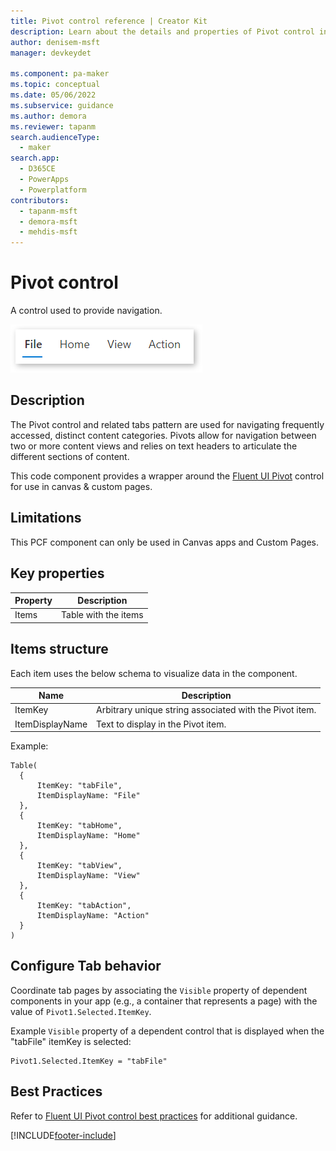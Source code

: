 ```yaml
---
title: Pivot control reference | Creator Kit
description: Learn about the details and properties of Pivot control in the Creator Kit.
author: denisem-msft
manager: devkeydet

ms.component: pa-maker
ms.topic: conceptual
ms.date: 05/06/2022
ms.subservice: guidance
ms.author: demora
ms.reviewer: tapanm
search.audienceType: 
  - maker
search.app: 
  - D365CE
  - PowerApps
  - Powerplatform
contributors:
  - tapanm-msft
  - demora-msft
  - mehdis-msft
---
```

# Pivot control

A control used to provide navigation.

![Pivot](media/pivot.png "Pivot")

## Description
The Pivot control and related tabs pattern are used for navigating frequently accessed, distinct content categories. Pivots allow for navigation between two or more content views and relies on text headers to articulate the different sections of content.

This code component provides a wrapper around the [Fluent UI Pivot](https://developer.microsoft.com/fluentui#/controls/web/pivot) control for use in canvas & custom pages.

## Limitations
This PCF component can only be used in Canvas apps and Custom Pages.


## Key properties

| Property | Description |
| -------- | ----------- |
| Items | Table with the items |

## Items structure
Each item uses the below schema to visualize data in the component. 

| Name | Description |
| ------ | ----------- |
| ItemKey | Arbitrary unique string associated with the Pivot item. |
| ItemDisplayName | Text to display in the Pivot item. |

Example:

  ```powerapps-dot
Table(
    {
        ItemKey: "tabFile",
        ItemDisplayName: "File"
    },
    {
        ItemKey: "tabHome",
        ItemDisplayName: "Home"
    },
    {
        ItemKey: "tabView",
        ItemDisplayName: "View"
    },
    {
        ItemKey: "tabAction",
        ItemDisplayName: "Action"
    }
)
  ```


## Configure Tab behavior
Coordinate tab pages by associating the `Visible` property of dependent components in your app (e.g., a container that represents a page) with the value of `Pivot1.Selected.ItemKey`.

Example `Visible` property of a dependent control that is displayed when the "tabFile" itemKey is selected:

  ```powerapps-dot
Pivot1.Selected.ItemKey = "tabFile"
  ```



## Best Practices
Refer to [Fluent UI Pivot control best practices](https://developer.microsoft.com/fluentui#/controls/web/pivot) for additional guidance.

[!INCLUDE[footer-include](../../includes/footer-banner.md)]